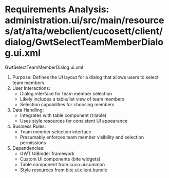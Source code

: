 # Requirements Analysis: administration.ui/src/main/resources/at/a1ta/webclient/cucosett/client/dialog/GwtSelectTeamMemberDialog.ui.xml

GwtSelectTeamMemberDialog.ui.xml
1. Purpose: Defines the UI layout for a dialog that allows users to select team members
2. User Interactions:
   - Dialog interface for team member selection
   - Likely includes a table/list view of team members
   - Selection capabilities for choosing members
3. Data Handling:
   - Integrates with table component (t:table)
   - Uses style resources for consistent UI appearance
4. Business Rules:
   - Team member selection interface
   - Presumably enforces team member visibility and selection permissions
5. Dependencies:
   - GWT UiBinder framework
   - Custom UI components (bite widgets)
   - Table component from cuco.ui.common
   - Style resources from bite.ui.client.bundle